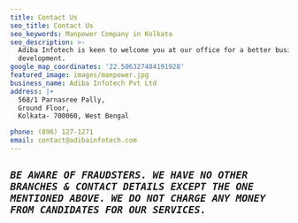 ```yaml
---
title: Contact Us
seo_title: Contact Us
seo_keywords: Manpower Company in Kolkata
seo_description: >-
  Adiba Infotech is keen to welcome you at our office for a better business
  development.
google_map_coordinates: '22.506327484191928'
featured_image: images/manpower.jpg
business_name: Adiba Infotech Pvt Ltd
address: |+
  568/1 Parnasree Pally,
  Ground Floor,
  Kolkata- 700060, West Bengal

phone: (896) 127-1271
email: contact@adibainfotech.com
---
```

## _**`BE AWARE OF FRAUDSTERS. WE HAVE NO OTHER BRANCHES & CONTACT DETAILS EXCEPT THE ONE MENTIONED ABOVE. WE DO NOT CHARGE ANY MONEY FROM CANDIDATES FOR OUR SERVICES.`**_
